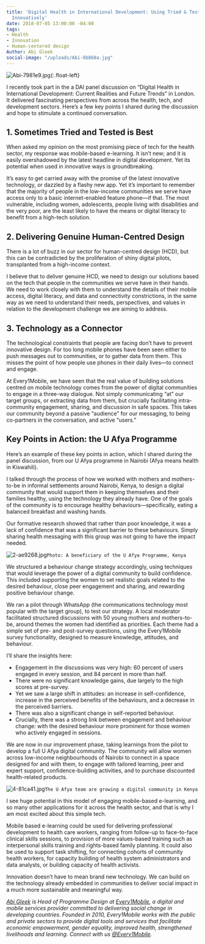 ```yaml
---
title: 'Digital Health in International Development: Using Tried & Tested Technology
  Innovatively'
date: 2018-07-05 13:00:00 -04:00
tags:
- Health
- Innovation
- Human-centered design
Author: Abi Gleek
social-image: "/uploads/Abi-8b868a.jpg"
---
```


![Abi-7981e9.jpg](/uploads/Abi-7981e9.jpg){:.float-left}  

I recently took part in the a DAI panel discussion on “Digital Health in International Development: Current Realities and Future Trends” in London. It delivered fascinating perspectives from across the health, tech, and development sectors. Here’s a few key points I shared during the discussion and hope to stimulate a continued conversation.

<!--more-->

## 1. Sometimes Tried and Tested is Best

When asked my opinion on the most promising piece of tech for the health sector, my response was
mobile-based e-learning. It isn’t new; and it is easily overshadowed by the latest headline in digital
development. Yet its potential when used in innovative ways is groundbreaking.

It’s easy to get carried away with the promise of the latest innovative technology, or dazzled by a flashy new app. Yet it’s important to remember that the majority of people in the low-income communities we serve have access only to a basic internet-enabled feature phone—if that. The most vulnerable, including women, adolescents, people living with disabilities and the very poor, are the least likely to have the means or digital literacy to benefit from a high-tech solution.

## 2. Delivering Genuine Human-Centred Design

There is a lot of buzz in our sector for human-centred design (HCD), but this can be contradicted by the proliferation of shiny digital pilots, transplanted from a high-income context.

I believe that to deliver genuine HCD, we need to design our solutions based on the tech that people
in the communities we serve have in their hands. We need to work closely with them to understand the details of their mobile access, digital literacy, and data and connectivity constrictions, in the same way as we need to understand their needs, perspectives, and values in relation to the development challenge we are aiming to address.

## 3. Technology as a Connector

The technological constraints that people are facing don’t have to prevent innovative design. For too long mobile phones have been seen either to push messages out to communities, or to gather data from them. This misses the point of how people use phones in their daily lives—to connect and engage.

At Every1Mobile, we have seen that the real value of building solutions centred on mobile technology comes from the power of digital communities to engage in a three-way dialogue. Not simply communicating “at” our target groups, or extracting data from them, but crucially facilitating intra-community engagement, sharing, and discussion in safe spaces. This takes our community beyond a passive “audience” for our messaging, to being co-partners in the conversation, and active “users.”


## Key Points in Action: the U Afya Programme

Here’s an example of these key points in action, which I shared during the panel discussion, from our U Afya programme in Nairobi (Afya means health in Kiswahili).

I talked through the process of how we worked with mothers and mothers-to-be in informal settlements around Nairobi, Kenya, to design a digital community that would support them in keeping themselves and their families healthy, using the technology they already have. One of the goals of the community is to encourage healthy behaviours—specifically, eating a balanced breakfast and washing hands.

Our formative research showed that rather than poor knowledge, it was a lack of confidence that was a significant barrier to these behaviours. Simply sharing health messaging with this group was not going to have the impact needed.

![2-ae9268.jpg](/uploads/2-ae9268.jpg)`Photo: A beneficiary of the U Afya Programme, Kenya`

We structured a behaviour change strategy accordingly, using techniques that would leverage the power of a digital community to build confidence. This included supporting the women to set realistic goals related to the desired behaviour, close peer engagement and sharing, and rewarding positive behaviour change.

We ran a pilot through WhatsApp (the communications technology most popular with the target group), to test our strategy. A local moderator facilitated structured discussions with 50 young mothers and mothers-to-be, around themes the women had identified as priorities. Each theme had a simple set of pre- and post-survey questions, using the Every1Mobile survey functionality, designed to measure knowledge, attitudes, and behaviour.

I’ll share the insights here:

* Engagement in the discussions was very high: 60 percent of users engaged in every session, and 84 percent in more than half.
* There were no significant knowledge gains, due largely to the high scores at pre-survey.
* Yet we saw a large shift in attitudes: an increase in self-confidence, increase in the perceived benefits of the behaviours, and a decrease in the perceived barriers.
* There was also a significant change in self-reported behaviour.
* Crucially, there was a strong link between engagement and behaviour change: with the desired behaviour more prominent for those women who actively engaged in sessions.

We are now in our improvement phase, taking learnings from the pilot to develop a full U Afya digital community. The community will allow women across low-income neighbourhoods of Nairobi to connect in a space designed for and with them, to engage with tailored learning, peer and expert support, confidence-building activities, and to purchase discounted health-related products.

![4-81ca41.jpg](/uploads/4-81ca41.jpg)`The U Afya team are growing a digital community in Kenya`

I see huge potential in this model of engaging mobile-based e-learning, and so many other applications for it across the health sector, and that is why I am most excited about this simple tech.

Mobile based e-learning could be used for delivering professional development to health care workers, ranging from follow-up to face-to-face clinical skills sessions, to provision of more values-based training such as interpersonal skills training and rights-based family planning. It could also be used to support task shifting, for connecting cohorts of community health workers, for capacity building of health system administrators and data analysts, or building capacity of health activists.

Innovation doesn’t have to mean brand new technology. We can build on the technology already embedded in communities to deliver social impact in a much more sustainable and meaningful way.

*[Abi Gleek](https://www.linkedin.com/in/abigleek) is Head of Programme Design at [Every1Mobile](http://www.every1mobile.net/), a digital and mobile services provider committed to delivering social change in developing countries. Founded in 2010, Every1Mobile works with the public and private sectors to provide digital tools and services that facilitate economic empowerment, gender equality, improved health, strengthened livelihoods and learning. Connect with us [@Every1Mobile](https://twitter.com/every1mobile).*